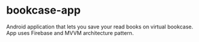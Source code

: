 # bookcase-app
Android application that lets you save your read books on virtual bookcase. App uses Firebase and MVVM architecture pattern.

